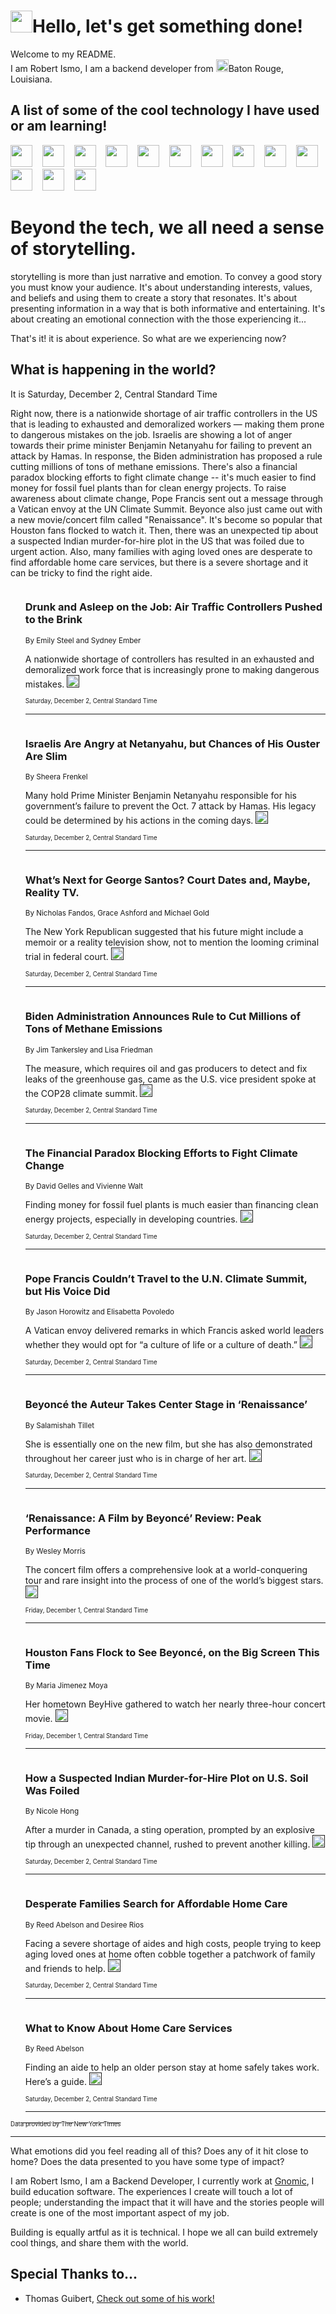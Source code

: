 <h1><img src="https://emojis.slackmojis.com/emojis/images/1643514375/3493/hot-coffee.gif?1643514375" width="35"/>Hello, let's get something done!</h1>

<p>Welcome to my README.<br/>
I am Robert Ismo, I am a backend developer from <img src="https://emojis.slackmojis.com/emojis/images/1638395689/50435/moulin_rouge.png?1638395689" width="20"/>Baton Rouge, Louisiana.</p>
<h2>A list of some of the cool technology I have used or am learning!</h2>
<p>
<img src="https://emojis.slackmojis.com/emojis/images/1643516091/21142/meow_bongotap.gif?1643516091" width="35" alt="">
<img src="https://img.shields.io/badge/Favorite%20Frontend%20Framework-SvelteKit-f83903" alt="">
<img src="https://img.shields.io/badge/Second%20Favorite-Vue-40b581" alt="">
<img src="https://img.shields.io/badge/Most%20Used%20Runtime-Nodejs-78b061" alt="">
<img src="https://emojis.slackmojis.com/emojis/images/1643517416/34482/fire.gif?1643517416" width="35" alt="">
<img src="https://img.shields.io/badge/Javascript%20But%20Better-Typescript-0078ca" alt="">
<img src="https://img.shields.io/badge/Favorite%20Language-Elixir-3e244d" alt="">
<img src="https://img.shields.io/badge/Containerize%20Everything-Docker-6ac9ef" alt="">
<img src="https://emojis.slackmojis.com/emojis/images/1643514596/5999/meow_party.gif?1643514596" width="35" alt="">
<img src="https://img.shields.io/badge/API%20Love%20Language-Graphql-de32a5" alt="">
<img src="https://img.shields.io/badge/Our%20Favorite%20Version%20Controller-Git-e94f33" alt="">
<img src="https://img.shields.io/badge/Favorite%20Database-Redis-d42d1d" alt="">
<img src="https://emojis.slackmojis.com/emojis/images/1643514559/5584/deployparrot.gif?1643514559" width="35" alt="">
<img src="https://img.shields.io/badge/Container%20Interstate-RabbitMQ-f66200" alt="">
<img src="https://img.shields.io/badge/Gotta%20Learn-Kubernetes-316adf" alt="">
<img src="https://img.shields.io/badge/Really%20Mature%20Now-WASM-654fef" alt="">
<img src="https://emojis.slackmojis.com/emojis/images/1666642497/61942/dance_vibe.gif?1666642497" width="35" alt="">
<img src="https://img.shields.io/badge/For%20My%20M1-ARM64-657d96" alt="">
<img src="https://img.shields.io/badge/Loving%20This%20So%20Much-TailwindCSS-17bcb5" alt="">
<img src="https://img.shields.io/badge/Cool%20Build%20Tool-Vite-f9cb24" alt="">
<img src="https://emojis.slackmojis.com/emojis/images/1669231376/62819/working-on-it.gif?1669231376" width="35" alt="">
<img src="https://img.shields.io/badge/Fun%20and%20Easy%20Database-MongoDB-5f8c49" alt="">
<img src="https://img.shields.io/badge/JS%20Life%20Support-NPM-c73737" alt="">
<img src="https://img.shields.io/badge/I%20Liked%20It-DynamoDB-0073b9" alt="">
<img src="https://emojis.slackmojis.com/emojis/images/1643514045/46/question.gif?1643514045" width="35" alt="">
<img src="https://img.shields.io/badge/cool-React-60d6f9" alt="">
<img src="https://img.shields.io/badge/Future%20Big%20Project-Lambda-f37e00" alt="">
<img src="https://img.shields.io/badge/NPM%20But%20Better-PNPM-f1aa07" alt="">
<img src="https://emojis.slackmojis.com/emojis/images/1643514943/9662/fbwow.gif?1643514943" width="35" alt="">
<img src="https://img.shields.io/badge/First%20Language-C-662079" alt="">
<img src="https://img.shields.io/badge/Where%20I%20Deploy%20Frontend-Vercel-000000" alt="">
<img src="https://img.shields.io/badge/Who%20Does%20not%20Want%20an%20App-Swift-f9492a" alt="">
<img src="https://emojis.slackmojis.com/emojis/images/1643514058/151/javascript.png?1643514058" width="35" alt="">
<img src="https://img.shields.io/badge/cool-Python-fbd542" alt="">
<img src="https://img.shields.io/badge/Favorite%20Something-Stripe-656cdc" alt="">
<img src="https://img.shields.io/badge/Of%20Course-HTML5-ed6327" alt="">
<img src="https://emojis.slackmojis.com/emojis/images/1660415405/60731/bomb.gif?1660415405" width="35" alt="">
<img src="https://img.shields.io/badge/hate-CSS-2964ec" alt="">
<img src="https://img.shields.io/badge/Learning-CircleCI-141215" alt="">
<img src="https://img.shields.io/badge/Learning-Rust-fbbb3b" alt="">
<img src="https://emojis.slackmojis.com/emojis/images/1660415397/60712/writing-hand.gif?1660415397" width="35" alt="">
<img src="https://img.shields.io/badge/Dev%20Browser%20of%20Choice-Firefox-cc4e26" alt="">
<img src="https://img.shields.io/badge/Recoverying%20From%20Windows-UNIX-1781e3" alt="">
<img src="https://img.shields.io/badge/LOVE-LogSeq-90c1c2" alt="">
<img src="https://emojis.slackmojis.com/emojis/images/1643514066/223/kirby.gif?1643514066" width="35" alt="">
<img src="https://img.shields.io/badge/Daily%20Driver-MacOS-e6e6e8" alt="">
<img src="https://img.shields.io/badge/Git%20Server-Github-000000" alt="">
<img src="https://img.shields.io/badge/enjoyable-EC2-f17428" alt="">
<img src="https://emojis.slackmojis.com/emojis/images/1643514239/2069/excited.gif?1643514239" width="35" alt="">
</p>
<h1>Beyond the tech, we all need a sense of storytelling.</h1>
<p>storytelling is more than just narrative and emotion. To convey a good story you must know your audience. It's about understanding interests, values, and beliefs and using them to create a story that resonates. It's about presenting information in a way that is both informative and entertaining. It's about creating an emotional connection with the those experiencing it...</p>
<p>That's it! it is about experience. So what are we experiencing now?</p>
<h2>What is happening in the world?</h2>
<p>It is Saturday, December 2, Central Standard Time</p>
<p>
Right now, there is a nationwide shortage of air traffic controllers in the US that is leading to exhausted and demoralized workers — making them prone to dangerous mistakes on the job. Israelis are showing a lot of anger towards their prime minister Benjamin Netanyahu for failing to prevent an attack by Hamas. In response, the Biden administration has proposed a rule cutting millions of tons of methane emissions. There&#39;s also a financial paradox blocking efforts to fight climate change -- it&#39;s much easier to find money for fossil fuel plants than for clean energy projects. To raise awareness about climate change, Pope Francis sent out a message through a Vatican envoy at the UN Climate Summit. Beyonce also just came out with a new movie&#x2F;concert film called &quot;Renaissance&quot;. It&#39;s become so popular that Houston fans flocked to watch it. Then, there was an unexpected tip about a suspected Indian murder-for-hire plot in the US that was foiled due to urgent action. Also, many families with aging loved ones are desperate to find affordable home care services, but there is a severe shortage and it can be tricky to find the right aide.</p>
<ol>
<img src="https://img.shields.io/badge/-business-blue" alt="">
<h3>Drunk and Asleep on the Job: Air Traffic Controllers Pushed to the Brink</h3>
<sub>By Emily Steel and Sydney Ember</sub>
<p>A nationwide shortage of controllers has resulted in an exhausted and demoralized work force that is increasingly prone to making dangerous mistakes.  <a href=""><img src="https://developer.nytimes.com/files/poweredby_nytimes_30b.png?v=1583354208352" height="20"></a></p>
<sub><sub>Saturday, December 2, Central Standard Time</sub></sub>
<hr/>
<img src="https://img.shields.io/badge/-world-blue" alt="">
<h3>Israelis Are Angry at Netanyahu, but Chances of His Ouster Are Slim</h3>
<sub>By Sheera Frenkel</sub>
<p>Many hold Prime Minister Benjamin Netanyahu responsible for his government’s failure to prevent the Oct. 7 attack by Hamas. His legacy could be determined by his actions in the coming days.  <a href=""><img src="https://developer.nytimes.com/files/poweredby_nytimes_30b.png?v=1583354208352" height="20"></a></p>
<sub><sub>Saturday, December 2, Central Standard Time</sub></sub>
<hr/>
<img src="https://img.shields.io/badge/-nyregion-blue" alt="">
<h3>What’s Next for George Santos? Court Dates and, Maybe, Reality TV.</h3>
<sub>By Nicholas Fandos, Grace Ashford and Michael Gold</sub>
<p>The New York Republican suggested that his future might include a memoir or a reality television show, not to mention the looming criminal trial in federal court.  <a href=""><img src="https://developer.nytimes.com/files/poweredby_nytimes_30b.png?v=1583354208352" height="20"></a></p>
<sub><sub>Saturday, December 2, Central Standard Time</sub></sub>
<hr/>
<img src="https://img.shields.io/badge/-climate-blue" alt="">
<h3>Biden Administration Announces Rule to Cut Millions of Tons of Methane Emissions</h3>
<sub>By Jim Tankersley and Lisa Friedman</sub>
<p>The measure, which requires oil and gas producers to detect and fix leaks of the greenhouse gas, came as the U.S. vice president spoke at the COP28 climate summit.  <a href=""><img src="https://developer.nytimes.com/files/poweredby_nytimes_30b.png?v=1583354208352" height="20"></a></p>
<sub><sub>Saturday, December 2, Central Standard Time</sub></sub>
<hr/>
<img src="https://img.shields.io/badge/-business-blue" alt="">
<h3>The Financial Paradox Blocking Efforts to Fight Climate Change</h3>
<sub>By David Gelles and Vivienne Walt</sub>
<p>Finding money for fossil fuel plants is much easier than financing clean energy projects, especially in developing countries.  <a href=""><img src="https://developer.nytimes.com/files/poweredby_nytimes_30b.png?v=1583354208352" height="20"></a></p>
<sub><sub>Saturday, December 2, Central Standard Time</sub></sub>
<hr/>
<img src="https://img.shields.io/badge/-climate-blue" alt="">
<h3>Pope Francis Couldn’t Travel to the U.N. Climate Summit, but His Voice Did</h3>
<sub>By Jason Horowitz and Elisabetta Povoledo</sub>
<p>A Vatican envoy delivered remarks in which Francis asked world leaders whether they would opt for “a culture of life or a culture of death.”  <a href=""><img src="https://developer.nytimes.com/files/poweredby_nytimes_30b.png?v=1583354208352" height="20"></a></p>
<sub><sub>Saturday, December 2, Central Standard Time</sub></sub>
<hr/>
<img src="https://img.shields.io/badge/-movies-blue" alt="">
<h3>Beyoncé the Auteur Takes Center Stage in ‘Renaissance’</h3>
<sub>By Salamishah Tillet</sub>
<p>She is essentially one on the new film, but she has also demonstrated throughout her career just who is in charge of her art.  <a href=""><img src="https://developer.nytimes.com/files/poweredby_nytimes_30b.png?v=1583354208352" height="20"></a></p>
<sub><sub>Saturday, December 2, Central Standard Time</sub></sub>
<hr/>
<img src="https://img.shields.io/badge/-movies-blue" alt="">
<h3>‘Renaissance: A Film by Beyoncé’ Review: Peak Performance</h3>
<sub>By Wesley Morris</sub>
<p>The concert film offers a comprehensive look at a world-conquering tour and rare insight into the process of one of the world’s biggest stars.  <a href=""><img src="https://developer.nytimes.com/files/poweredby_nytimes_30b.png?v=1583354208352" height="20"></a></p>
<sub><sub>Friday, December 1, Central Standard Time</sub></sub>
<hr/>
<img src="https://img.shields.io/badge/-style-blue" alt="">
<h3>Houston Fans Flock to See Beyoncé, on the Big Screen This Time</h3>
<sub>By Maria Jimenez Moya</sub>
<p>Her hometown BeyHive gathered to watch her nearly three-hour concert movie.  <a href=""><img src="https://developer.nytimes.com/files/poweredby_nytimes_30b.png?v=1583354208352" height="20"></a></p>
<sub><sub>Friday, December 1, Central Standard Time</sub></sub>
<hr/>
<img src="https://img.shields.io/badge/-nyregion-blue" alt="">
<h3>How a Suspected Indian Murder-for-Hire Plot on U.S. Soil Was Foiled</h3>
<sub>By Nicole Hong</sub>
<p>After a murder in Canada, a sting operation, prompted by an explosive tip through an unexpected channel, rushed to prevent another killing.  <a href=""><img src="https://developer.nytimes.com/files/poweredby_nytimes_30b.png?v=1583354208352" height="20"></a></p>
<sub><sub>Saturday, December 2, Central Standard Time</sub></sub>
<hr/>
<img src="https://img.shields.io/badge/-health-blue" alt="">
<h3>Desperate Families Search for Affordable Home Care</h3>
<sub>By Reed Abelson and Desiree Rios</sub>
<p>Facing a severe shortage of aides and high costs, people trying to keep aging loved ones at home often cobble together a patchwork of family and friends to help.  <a href=""><img src="https://developer.nytimes.com/files/poweredby_nytimes_30b.png?v=1583354208352" height="20"></a></p>
<sub><sub>Saturday, December 2, Central Standard Time</sub></sub>
<hr/>
<img src="https://img.shields.io/badge/-health-blue" alt="">
<h3>What to Know About Home Care Services</h3>
<sub>By Reed Abelson</sub>
<p>Finding an aide to help an older person stay at home safely takes work. Here’s a guide.  <a href=""><img src="https://developer.nytimes.com/files/poweredby_nytimes_30b.png?v=1583354208352" height="20"></a></p>
<sub><sub>Saturday, December 2, Central Standard Time</sub></sub>
<hr/>
</ol>
<a href="https://developer.nytimes.com"><sub><sub>Data provided by The New York Times</sub></sub></a>
<hr/>
<p>What emotions did you feel reading all of this? Does any of it hit close to home? Does the data presented to you have some type of impact?</p>
<p>I am Robert Ismo, I am a Backend Developer, I currently work at <a href="https://gnomic.education/">Gnomic</a>, I build education software. The experiences I create will touch a lot of people; understanding the impact that it will have and the stories people will create is one of the most important aspect of my job.</p>
<p>Building is equally artful as it is technical. I hope we all can build extremely cool things, and share them with the world.</p>
<h2>Special Thanks to...</h2>
<ul>
<li>Thomas Guibert, <a href="https://github.com/thmsgbrt/thmsgbrt">Check out some of his work!</a></li>
</ul>